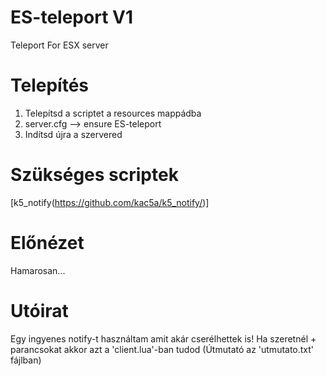 # ES-teleport V1
Teleport For ESX server



# Telepítés
1. Telepítsd a scriptet a resources mappádba
2. server.cfg --> ensure ES-teleport
3. Indítsd újra a szervered

# Szükséges scriptek
[k5_notify(https://github.com/kac5a/k5_notify/)]

# Előnézet
Hamarosan...

# Utóirat
Egy ingyenes notify-t használtam amit akár cserélhettek is! Ha szeretnél + parancsokat akkor azt a 'client.lua'-ban tudod (Útmutató az 'utmutato.txt' fájlban)
